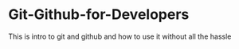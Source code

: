 # Git-Github-for-Developers
This is intro to git and github and how to use it without all the hassle
